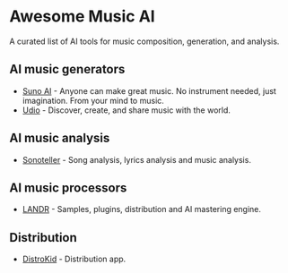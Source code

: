 # Awesome Music AI

A curated list of AI tools for music composition, generation, and analysis.

## AI music generators

- [Suno AI](https://www.suno.ai/) - Anyone can make great music. No instrument needed, just imagination. From your mind to music.
- [Udio](https://www.udio.com/) - Discover, create, and share music with the world.

## AI music analysis

- [Sonoteller](https://sonoteller.ai/) - Song analysis, lyrics analysis and music analysis.
  
## AI music processors

- [LANDR](https://www.landr.com/) - Samples, plugins, distribution and AI mastering engine.

## Distribution

- [DistroKid](https://distrokid.com/) - Distribution app.
